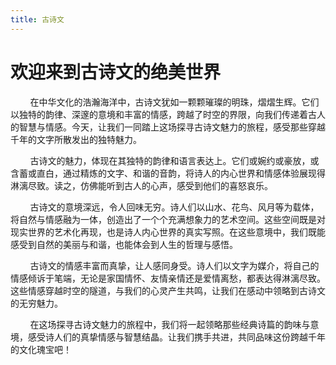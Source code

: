 ```yaml
---
title: 古诗文
---
```


# 欢迎来到古诗文的绝美世界


<div :class="$style.xuyandiv">

&nbsp;&nbsp;&nbsp;&nbsp;&nbsp;&nbsp;&nbsp;&nbsp;在中华文化的浩瀚海洋中，古诗文犹如一颗颗璀璨的明珠，熠熠生辉。它们以独特的韵律、深邃的意境和丰富的情感，跨越了时空的界限，向我们传递着古人的智慧与情感。今天，让我们一同踏上这场探寻古诗文魅力的旅程，感受那些穿越千年的文字所散发出的独特魅力。

&nbsp;&nbsp;&nbsp;&nbsp;&nbsp;&nbsp;&nbsp;&nbsp;古诗文的魅力，体现在其独特的韵律和语言表达上。它们或婉约或豪放，或含蓄或直白，通过精炼的文字、和谐的音韵，将诗人的内心世界和情感体验展现得淋漓尽致。读之，仿佛能听到古人的心声，感受到他们的喜怒哀乐。

&nbsp;&nbsp;&nbsp;&nbsp;&nbsp;&nbsp;&nbsp;&nbsp;古诗文的意境深远，令人回味无穷。诗人们以山水、花鸟、风月等为载体，将自然与情感融为一体，创造出了一个个充满想象力的艺术空间。这些空间既是对现实世界的艺术化再现，也是诗人内心世界的真实写照。在这些意境中，我们既能感受到自然的美丽与和谐，也能体会到人生的哲理与感悟。

&nbsp;&nbsp;&nbsp;&nbsp;&nbsp;&nbsp;&nbsp;&nbsp;古诗文的情感丰富而真挚，让人感同身受。诗人们以文字为媒介，将自己的情感倾诉于笔端，无论是家国情怀、友情亲情还是爱情离愁，都表达得淋漓尽致。这些情感穿越时空的隧道，与我们的心灵产生共鸣，让我们在感动中领略到古诗文的无穷魅力。

&nbsp;&nbsp;&nbsp;&nbsp;&nbsp;&nbsp;&nbsp;&nbsp;在这场探寻古诗文魅力的旅程中，我们将一起领略那些经典诗篇的韵味与意境，感受诗人们的真挚情感与智慧结晶。让我们携手共进，共同品味这份跨越千年的文化瑰宝吧！

</div>



<style module>
    .xuyandiv{
        border:1px solid red;
        padding:10px;
        background-image: url("/gushiwenbj4.png");
        background-repeat: no-repeat;
        /* background-size: contain; */
        background-position: center;
        /* opacity:0.5; */

         
    }
</style>